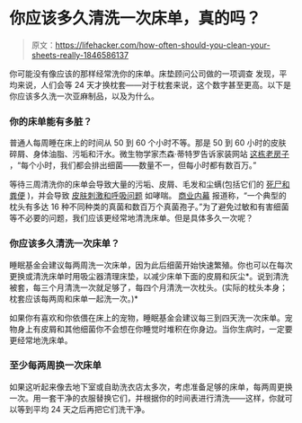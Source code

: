 # 你应该多久清洗一次床单，真的吗？

> 原文：<https://lifehacker.com/how-often-should-you-clean-your-sheets-really-1846586137>

你可能没有像应该的那样经常洗你的床单。床垫顾问公司做的一项调查 发现，平均来说，人们会等 24 天才换枕套——对于枕套来说，这个数字甚至更高。以下是你应该多久洗一次亚麻制品，以及为什么。



### 你的床单能有多脏？

普通人每周睡在床上的时间从 50 到 60 个小时不等。那是 50 到 60 小时的皮肤碎屑、身体油脂、污垢和汗水。微生物学家杰森·蒂特罗告诉家装网站 [这栋老房子](https://www.thisoldhouse.com/bedrooms/21015713/how-often-do-you-really-need-to-change-your-sheets) ，“每个小时，我们都会排出细菌——数量不一，但每小时都有数百万。”

等待三周清洗你的床单会导致大量的污垢、皮屑、毛发和尘螨(包括它们的 [死尸和粪便](https://www.sleepfoundation.org/bedding-information/how-often-should-you-wash-your-sheets#:~:text=Most%20people%20should%20wash%20their,often%20than%20once%20a%20week.) )，并会导致 [皮肤刺激和呼吸问题](https://www.webmd.com/a-to-z-guides/ss/slideshow-dirty-sheets-skin-problems) 如哮喘。 [商业内幕](https://www.businessinsider.com/bed-how-often-should-wash-sheets-dust-mites-fungi-bacteria-2019-5#:~:text=Another%20study%20found%20that%20unwashed,bacteria%20than%20a%20toilet%20seat.&text=Plus%2C%20as%20awful%20as%20making,slipping%20between%20clean%2C%20crisp%20sheets.) 报道称，“一个典型的枕头有多达 16 种不同种类的真菌和数百万个真菌孢子。”为了避免过敏和有害细菌等不必要的问题，我们应该更经常地清洗床单。但是具体多久一次呢？

### 你应该多久清洗一次床单？

睡眠基金会建议每两周洗一次床单，因为此后细菌开始快速繁殖。你也可以在每次更换或清洗床单时用吸尘器清理床垫，以减少床单下面的皮屑和灰尘*。说到清洗被套，每三个月清洗一次就足够了，每四个月清洗一次枕头。(实际的枕头本身；枕套应该每两周和床单一起洗一次。)*

如果你有喜欢和你依偎在床上的宠物，睡眠基金会建议每三到四天洗一次床单。宠物身上有皮屑和其他细菌你不会想在你睡觉时堆积在你身边。当你生病时，一定要更经常地洗床单。

### 至少每两周换一次床单

如果这听起来像去地下室或自助洗衣店太多次，考虑准备足够的床单，每两周更换一次。用一套干净的衣服替换它们，并根据你的时间表进行清洗——这样，你就可以等到平均 24 天之后再把它们洗干净。